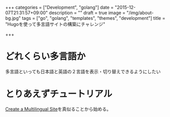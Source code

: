 +++
categories = ["Development", "golang"]
date = "2015-12-07T21:31:57+09:00"
description = ""
draft = true
image = "/img/about-bg.jpg"
tags = ["go", "golang", "templates", "themes", "development"]
title = "Hugoを使って多言語サイトの構築にチャレンジ"

+++

# どれくらい多言語か

多言語といっても日本語と英語の２言語を表示・切り替えできるようにしたい

# とりあえずチュートリアル

[Create a Multilingual Site](https://gohugo.io/tutorials/create-a-multilingual-site/)を真似ることから始める。
